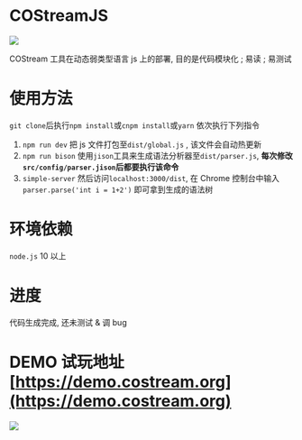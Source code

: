 # COStreamJS
![](https://travis-ci.org/DML308/COStreamJS.svg?branch=master)

COStream 工具在动态弱类型语言 js 上的部署, 目的是代码模块化 ; 易读 ; 易测试
# 使用方法
`git clone`后执行`npm install`或`cnpm install`或`yarn`
依次执行下列指令
1. `npm run dev` 把 js 文件打包至`dist/global.js` , 该文件会自动热更新
1. `npm run bison` 使用`jison`工具来生成语法分析器至`dist/parser.js`, **每次修改`src/config/parser.jison`后都要执行该命令**
1. `simple-server` 然后访问`localhost:3000/dist`, 在 Chrome 控制台中输入
`parser.parse('int i = 1+2')`
即可拿到生成的语法树

# 环境依赖
`node.js` 10 以上

# 进度
代码生成完成, 还未测试 & 调 bug

# DEMO   试玩地址  [https://demo.costream.org](https://demo.costream.org)
![](https://i.loli.net/2019/06/14/5d035b1d14ce759801.gif)